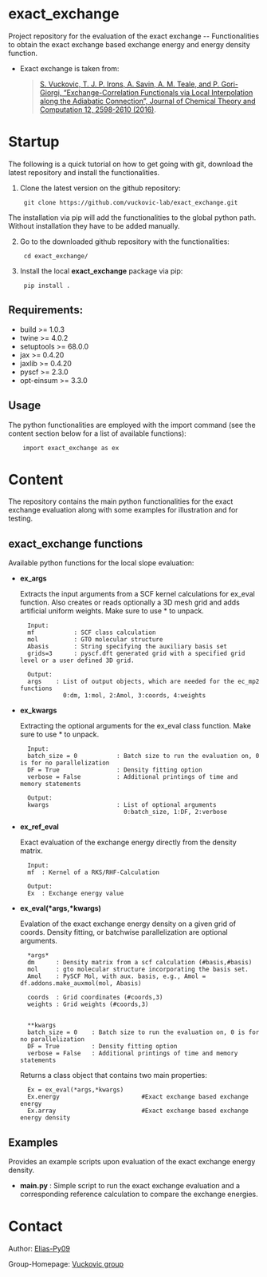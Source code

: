# exact_exchange
Project repository for the evaluation of the exact exchange -- Functionalities to obtain the exact exchange based exchange energy and energy density function. 


- Exact exchange is taken from:
    > [S. Vuckovic, T. J. P. Irons, A. Savin, A. M. Teale, and P. Gori-Giorgi, “Exchange-Correlation Functionals via Local Interpolation along the Adiabatic Connection”, Journal of Chemical Theory and Computation 12, 2598-2610 (2016)](https://pubs.acs.org/doi/10.1021/acs.jctc.6b00177).

# Startup
The following is a quick tutorial on how to get going with git, download the latest repository and install the functionalities.

1. Clone the latest version on the github repository:

        git clone https://github.com/vuckovic-lab/exact_exchange.git


The installation via pip will add the functionalities to the global python path. Without installation they have to be added manually. 

2. Go to the downloaded github repository with the functionalities:

        cd exact_exchange/

3. Install the local **exact_exchange** package via pip:

        pip install .

## Requirements:

- build >= 1.0.3
- twine >= 4.0.2
- setuptools >= 68.0.0
- jax >= 0.4.20
- jaxlib >= 0.4.20
- pyscf >= 2.3.0
- opt-einsum >= 3.3.0

## Usage
The python functionalities are employed with the import command (see the content section below for a list of available functions):

        import exact_exchange as ex


# Content 
The repository contains the main python functionalities for the exact exchange evaluation along with some examples for illustration and for testing. 

## exact_exchange functions
Available python functions for the local slope evaluation: 

- **ex_args** 

    Extracts the input arguments from a SCF kernel calculations for ex_eval function. 
    Also creates or reads optionally a 3D mesh grid and adds artificial uniform weights.
    Make sure to use * to unpack.
    
        Input: 
        mf           : SCF class calculation
        mol          : GTO molecular structure
        Abasis       : String specifying the auxiliary basis set
        grids=3      : pyscf.dft generated grid with a specified grid level or a user defined 3D grid.
        
        Output:
        args    : List of output objects, which are needed for the ec_mp2 functions
                  0:dm, 1:mol, 2:Amol, 3:coords, 4:weights

- **ex_kwargs**

    Extracting the optional arguments for the ex_eval class function. Make sure to use * to unpack.
    
        Input:
        batch_size = 0           : Batch size to run the evaluation on, 0 is for no parallelization
        DF = True                : Density fitting option
        verbose = False          : Additional printings of time and memory statements
        
        Output:
        kwargs                   : List of optional arguments
                                   0:batch_size, 1:DF, 2:verbose    


- **ex_ref_eval** 
        
    Exact evaluation of the exchange energy directly from the density matrix.
    
        Input: 
        mf  : Kernel of a RKS/RHF-Calculation
        
        Output:
        Ex  : Exchange energy value 

- **ex_eval(\*args,\*kwargs)** 

    Evalation of the exact exchange energy density on a given grid of coords.
    Density fitting, or batchwise parallelization are optional arguments.

        *args* 
        dm      : Density matrix from a scf calculation (#basis,#basis)
        mol     : gto molecular structure incorporating the basis set.
        Amol    : PySCF Mol, with aux. basis, e.g., Amol = df.addons.make_auxmol(mol, Abasis)
        
        coords  : Grid coordinates (#coords,3)
        weights : Grid weights (#coords,3)
        
        
        **kwargs
        batch_size = 0    : Batch size to run the evaluation on, 0 is for no parallelization
        DF = True         : Density fitting option
        verbose = False   : Additional printings of time and memory statements
        

   Returns a class object that contains two main properties:
        
        Ex = ex_eval(*args,*kwargs)
        Ex.energy                       #Exact exchange based exchange energy
        Ex.array                        #Exact exchange based exchange energy density

## Examples
Provides an example scripts upon evaluation of the exact exchange energy density. 

- **main.py** : Simple script to run the exact exchange evaluation and a corresponding reference calculation to compare the exchange energies. 

# Contact
Author: [Elias-Py09](https://github.com/Elias-Py09) 

Group-Homepage: [Vuckovic group](https://www.unifr.ch/chem/en/research/groups/vuckovic-group/)



